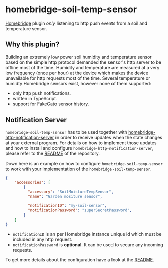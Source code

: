 # homebridge-soil-temp-sensor
[Homebridge](https://github.com/nfarina/homebridge) plugin _only_ listening to http push events from a soil and temperature sensor.

## Why this plugin?
Building an extremely low power soil humidity and temperature sensor based on the simple http protocol demanded the sensor's http server to be offline most of the time.
Humidity and temperature are measured at a very low frequency (once per hour) at the device which makes the device unavailable for http requests
most of the time. Several temperature or humidty Homebridge sensors exist, however none of them supported:
- only http push notifications.
- written in TypeScript.
- support for FakeGato sensor history.

## Notification Server

`homebridge-soil-temp-sensor` has to be used together with
[homebridge-http-notification-server](https://github.com/Supereg/homebridge-http-notification-server) in order to receive
updates when the state changes at your external program. For details on how to implement those updates and how to
install and configure `homebridge-http-notification-server`, please refer to the
[README](https://github.com/Supereg/homebridge-http-notification-server) of the repository.

Down here is an example on how to configure `homebridge-soil-temp-sensor` to work with your implementation of the
`homebridge-soil-temp-sensor`.

```json
{
    "accessories": [
        {
          "accessory": "SoilMoistureTempSensor",
          "name": "Garden mositure sensor",

          "notificationID": "my-soil-sensor",
          "notificationPassword": "superSecretPassword",
        }   
    ]
}
```

* `notificationID` is an per Homebridge instance unique id which must be included in any http request.  
* `notificationPassword` is **optional**. It can be used to secure any incoming requests.

To get more details about the configuration have a look at the
[README](https://github.com/Supereg/homebridge-http-notification-server).
